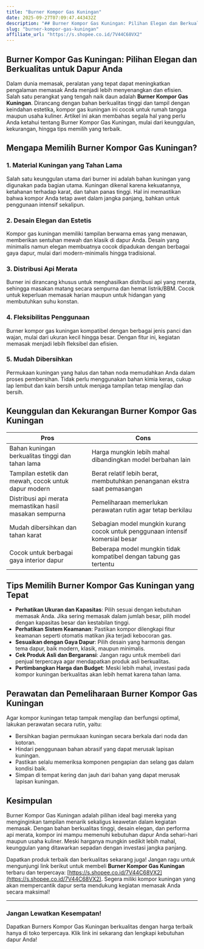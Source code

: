 ```yaml
---
title: "Burner Kompor Gas Kuningan"
date: 2025-09-27T07:09:47.443432Z
description: "## Burner Kompor Gas Kuningan: Pilihan Elegan dan Berkualitas untuk Dapur Anda..."
slug: "burner-kompor-gas-kuningan"
affiliate_url: "https://s.shopee.co.id/7V44C68VX2"
---
```

## Burner Kompor Gas Kuningan: Pilihan Elegan dan Berkualitas untuk Dapur Anda

Dalam dunia memasak, peralatan yang tepat dapat meningkatkan pengalaman memasak Anda menjadi lebih menyenangkan dan efisien. Salah satu perangkat yang tengah naik daun adalah **Burner Kompor Gas Kuningan**. Dirancang dengan bahan berkualitas tinggi dan tampil dengan keindahan estetika, kompor gas kuningan ini cocok untuk rumah tangga maupun usaha kuliner. Artikel ini akan membahas segala hal yang perlu Anda ketahui tentang Burner Kompor Gas Kuningan, mulai dari keunggulan, kekurangan, hingga tips memilih yang terbaik.

## Mengapa Memilih Burner Kompor Gas Kuningan?

### 1. Material Kuningan yang Tahan Lama
Salah satu keunggulan utama dari burner ini adalah bahan kuningan yang digunakan pada bagian utama. Kuningan dikenal karena kekuatannya, ketahanan terhadap karat, dan tahan panas tinggi. Hal ini memastikan bahwa kompor Anda tetap awet dalam jangka panjang, bahkan untuk penggunaan intensif sekalipun.

### 2. Desain Elegan dan Estetis
Kompor gas kuningan memiliki tampilan berwarna emas yang menawan, memberikan sentuhan mewah dan klasik di dapur Anda. Desain yang minimalis namun elegan membuatnya cocok dipadukan dengan berbagai gaya dapur, mulai dari modern-minimalis hingga tradisional.

### 3. Distribusi Api Merata
Burner ini dirancang khusus untuk menghasilkan distribusi api yang merata, sehingga masakan matang secara sempurna dan hemat listrik/BBM. Cocok untuk keperluan memasak harian maupun untuk hidangan yang membutuhkan suhu konstan.

### 4. Fleksibilitas Penggunaan
Burner kompor gas kuningan kompatibel dengan berbagai jenis panci dan wajan, mulai dari ukuran kecil hingga besar. Dengan fitur ini, kegiatan memasak menjadi lebih fleksibel dan efisien.

### 5. Mudah Dibersihkan
Permukaan kuningan yang halus dan tahan noda memudahkan Anda dalam proses pembersihan. Tidak perlu menggunakan bahan kimia keras, cukup lap lembut dan kain bersih untuk menjaga tampilan tetap mengilap dan bersih.

## Keunggulan dan Kekurangan Burner Kompor Gas Kuningan

| **Pros** | **Cons** |
| --- | --- |
| Bahan kuningan berkualitas tinggi dan tahan lama | Harga mungkin lebih mahal dibandingkan model berbahan lain |
| Tampilan estetik dan mewah, cocok untuk dapur modern | Berat relatif lebih berat, membutuhkan penanganan ekstra saat pemasangan |
| Distribusi api merata memastikan hasil masakan sempurna | Pemeliharaan memerlukan perawatan rutin agar tetap berkilau |
| Mudah dibersihkan dan tahan karat | Sebagian model mungkin kurang cocok untuk penggunaan intensif komersial besar |
| Cocok untuk berbagai gaya interior dapur | Beberapa model mungkin tidak kompatibel dengan tabung gas tertentu |

## Tips Memilih Burner Kompor Gas Kuningan yang Tepat

- **Perhatikan Ukuran dan Kapasitas**: Pilih sesuai dengan kebutuhan memasak Anda. Jika sering memasak dalam jumlah besar, pilih model dengan kapasitas besar dan kestabilan tinggi.
- **Perhatikan Sistem Keamanan**: Pastikan kompor dilengkapi fitur keamanan seperti otomatis matikan jika terjadi kebocoran gas.
- **Sesuaikan dengan Gaya Dapur**: Pilih desain yang harmonis dengan tema dapur, baik modern, klasik, maupun minimalis.
- **Cek Produk Asli dan Bergaransi**: Jangan ragu untuk membeli dari penjual terpercaya agar mendapatkan produk asli berkualitas.
- **Pertimbangkan Harga dan Budget**: Meski lebih mahal, investasi pada kompor kuningan berkualitas akan lebih hemat karena tahan lama.

## Perawatan dan Pemeliharaan Burner Kompor Gas Kuningan

Agar kompor kuningan tetap tampak mengilap dan berfungsi optimal, lakukan perawatan secara rutin, yaitu:

- Bersihkan bagian permukaan kuningan secara berkala dari noda dan kotoran.
- Hindari penggunaan bahan abrasif yang dapat merusak lapisan kuningan.
- Pastikan selalu memeriksa komponen pengapian dan selang gas dalam kondisi baik.
- Simpan di tempat kering dan jauh dari bahan yang dapat merusak lapisan kuningan.

## Kesimpulan

Burner Kompor Gas Kuningan adalah pilihan ideal bagi mereka yang menginginkan tampilan menarik sekaligus keawetan dalam kegiatan memasak. Dengan bahan berkualitas tinggi, desain elegan, dan performa api merata, kompor ini mampu memenuhi kebutuhan dapur Anda sehari-hari maupun usaha kuliner. Meski harganya mungkin sedikit lebih mahal, keunggulan yang ditawarkan sepadan dengan investasi jangka panjang.

Dapatkan produk terbaik dan berkualitas sekarang juga! Jangan ragu untuk mengunjungi link berikut untuk membeli **Burner Kompor Gas Kuningan** terbaru dan terpercaya: [https://s.shopee.co.id/7V44C68VX2](https://s.shopee.co.id/7V44C68VX2). Segera miliki kompor kuningan yang akan mempercantik dapur serta mendukung kegiatan memasak Anda secara maksimal!

---

### Jangan Lewatkan Kesempatan!  
Dapatkan Burners Kompor Gas Kuningan berkualitas dengan harga terbaik hanya di toko terpercaya. Klik link ini sekarang dan lengkapi kebutuhan dapur Anda!